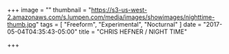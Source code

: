 +++
image = ""
thumbnail = "https://s3-us-west-2.amazonaws.com/s.lumpen.com/media/images/showimages/nighttime-thumb.jpg"
tags = [ "Freeform", "Experimental", "Nocturnal" ]
date = "2017-05-04T04:35:43-05:00"
title = "CHRIS HEFNER / NIGHT TIME"

+++

